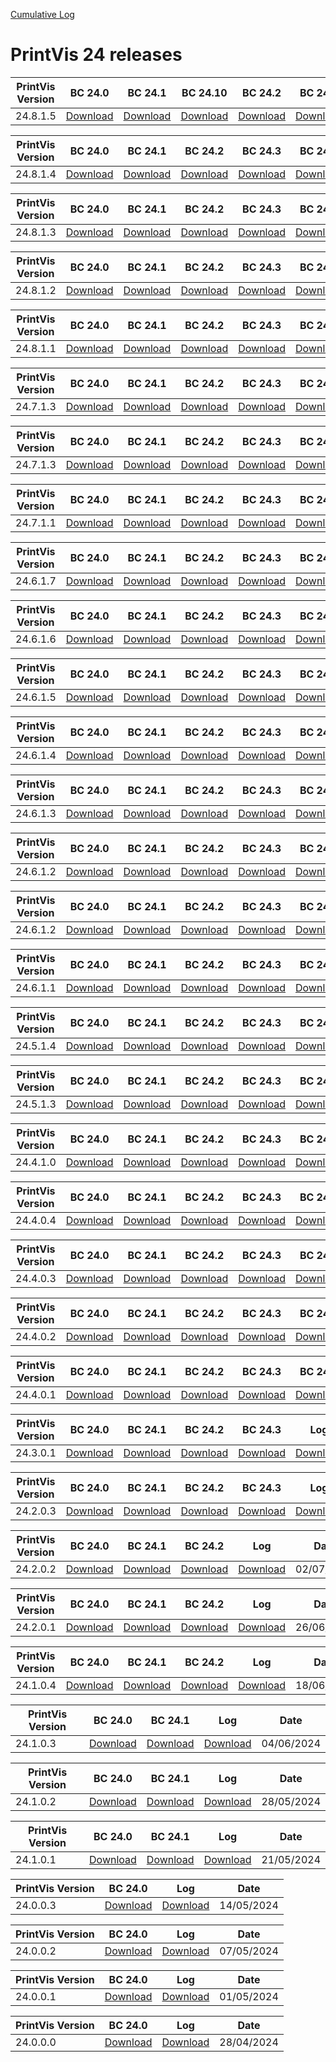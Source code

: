 [Cumulative Log](https://printvis.blob.core.windows.net/releases/pv365bc-24/PrintVis%2024%20release%20log.csv)
# PrintVis 24 releases
|PrintVis Version|BC 24.0 | BC 24.1 | BC 24.10 | BC 24.2 | BC 24.3 | BC 24.4 | BC 24.5 | BC 24.6 | BC 24.7 | BC 24.8 | BC 24.9 |Log|Date|
|---|---| ---| ---| ---| ---| ---| ---| ---| ---| ---| ---|---|---|
|24.8.1.5|[Download](https://printvis.blob.core.windows.net/releases/pv365bc-24/24.8/1.5/24.0%20RuntimePackages.zip)| [Download](https://printvis.blob.core.windows.net/releases/pv365bc-24/24.8/1.5/24.1%20RuntimePackages.zip)| [Download](https://printvis.blob.core.windows.net/releases/pv365bc-24/24.8/1.5/24.10%20RuntimePackages.zip)| [Download](https://printvis.blob.core.windows.net/releases/pv365bc-24/24.8/1.5/24.2%20RuntimePackages.zip)| [Download](https://printvis.blob.core.windows.net/releases/pv365bc-24/24.8/1.5/24.3%20RuntimePackages.zip)| [Download](https://printvis.blob.core.windows.net/releases/pv365bc-24/24.8/1.5/24.4%20RuntimePackages.zip)| [Download](https://printvis.blob.core.windows.net/releases/pv365bc-24/24.8/1.5/24.5%20RuntimePackages.zip)| [Download](https://printvis.blob.core.windows.net/releases/pv365bc-24/24.8/1.5/24.6%20RuntimePackages.zip)| [Download](https://printvis.blob.core.windows.net/releases/pv365bc-24/24.8/1.5/24.7%20RuntimePackages.zip)| [Download](https://printvis.blob.core.windows.net/releases/pv365bc-24/24.8/1.5/24.8%20RuntimePackages.zip)| [Download](https://printvis.blob.core.windows.net/releases/pv365bc-24/24.8/1.5/24.9%20RuntimePackages.zip)|[Download](https://printvis.blob.core.windows.net/releases/pv365bc-24/24.8/1.5/24.8.1.5%20release%20log.csv)|07/02/2025|

|PrintVis Version|BC 24.0 | BC 24.1 | BC 24.2 | BC 24.3 | BC 24.4 | BC 24.5 | BC 24.6 | BC 24.7 | BC 24.8 | BC 24.9 |Log|Date|
|---|---| ---| ---| ---| ---| ---| ---| ---| ---| ---|---|---|
|24.8.1.4|[Download](https://printvis.blob.core.windows.net/releases/pv365bc-24/24.8/1.4/24.0%20RuntimePackages.zip)| [Download](https://printvis.blob.core.windows.net/releases/pv365bc-24/24.8/1.4/24.1%20RuntimePackages.zip)| [Download](https://printvis.blob.core.windows.net/releases/pv365bc-24/24.8/1.4/24.2%20RuntimePackages.zip)| [Download](https://printvis.blob.core.windows.net/releases/pv365bc-24/24.8/1.4/24.3%20RuntimePackages.zip)| [Download](https://printvis.blob.core.windows.net/releases/pv365bc-24/24.8/1.4/24.4%20RuntimePackages.zip)| [Download](https://printvis.blob.core.windows.net/releases/pv365bc-24/24.8/1.4/24.5%20RuntimePackages.zip)| [Download](https://printvis.blob.core.windows.net/releases/pv365bc-24/24.8/1.4/24.6%20RuntimePackages.zip)| [Download](https://printvis.blob.core.windows.net/releases/pv365bc-24/24.8/1.4/24.7%20RuntimePackages.zip)| [Download](https://printvis.blob.core.windows.net/releases/pv365bc-24/24.8/1.4/24.8%20RuntimePackages.zip)| [Download](https://printvis.blob.core.windows.net/releases/pv365bc-24/24.8/1.4/24.9%20RuntimePackages.zip)|[Download](https://printvis.blob.core.windows.net/releases/pv365bc-24/24.8/1.4/24.8.1.4%20release%20log.csv)|30/01/2025|

|PrintVis Version|BC 24.0 | BC 24.1 | BC 24.2 | BC 24.3 | BC 24.4 | BC 24.5 | BC 24.6 | BC 24.7 | BC 24.8 |Log|Date|
|---|---| ---| ---| ---| ---| ---| ---| ---| ---|---|---|
|24.8.1.3|[Download](https://printvis.blob.core.windows.net/releases/pv365bc-24/24.8/1.3/24.0%20RuntimePackages.zip)| [Download](https://printvis.blob.core.windows.net/releases/pv365bc-24/24.8/1.3/24.1%20RuntimePackages.zip)| [Download](https://printvis.blob.core.windows.net/releases/pv365bc-24/24.8/1.3/24.2%20RuntimePackages.zip)| [Download](https://printvis.blob.core.windows.net/releases/pv365bc-24/24.8/1.3/24.3%20RuntimePackages.zip)| [Download](https://printvis.blob.core.windows.net/releases/pv365bc-24/24.8/1.3/24.4%20RuntimePackages.zip)| [Download](https://printvis.blob.core.windows.net/releases/pv365bc-24/24.8/1.3/24.5%20RuntimePackages.zip)| [Download](https://printvis.blob.core.windows.net/releases/pv365bc-24/24.8/1.3/24.6%20RuntimePackages.zip)| [Download](https://printvis.blob.core.windows.net/releases/pv365bc-24/24.8/1.3/24.7%20RuntimePackages.zip)| [Download](https://printvis.blob.core.windows.net/releases/pv365bc-24/24.8/1.3/24.8%20RuntimePackages.zip)|[Download](https://printvis.blob.core.windows.net/releases/pv365bc-24/24.8/1.3/24.8.1.3%20release%20log.csv)|22/01/2025|

|PrintVis Version|BC 24.0 | BC 24.1 | BC 24.2 | BC 24.3 | BC 24.4 | BC 24.5 | BC 24.6 | BC 24.7 | BC 24.8 |Log|Date|
|---|---| ---| ---| ---| ---| ---| ---| ---| ---|---|---|
|24.8.1.2|[Download](https://printvis.blob.core.windows.net/releases/pv365bc-24/24.8/1.2/24.0%20RuntimePackages.zip)| [Download](https://printvis.blob.core.windows.net/releases/pv365bc-24/24.8/1.2/24.1%20RuntimePackages.zip)| [Download](https://printvis.blob.core.windows.net/releases/pv365bc-24/24.8/1.2/24.2%20RuntimePackages.zip)| [Download](https://printvis.blob.core.windows.net/releases/pv365bc-24/24.8/1.2/24.3%20RuntimePackages.zip)| [Download](https://printvis.blob.core.windows.net/releases/pv365bc-24/24.8/1.2/24.4%20RuntimePackages.zip)| [Download](https://printvis.blob.core.windows.net/releases/pv365bc-24/24.8/1.2/24.5%20RuntimePackages.zip)| [Download](https://printvis.blob.core.windows.net/releases/pv365bc-24/24.8/1.2/24.6%20RuntimePackages.zip)| [Download](https://printvis.blob.core.windows.net/releases/pv365bc-24/24.8/1.2/24.7%20RuntimePackages.zip)| [Download](https://printvis.blob.core.windows.net/releases/pv365bc-24/24.8/1.2/24.8%20RuntimePackages.zip)|[Download](https://printvis.blob.core.windows.net/releases/pv365bc-24/24.8/1.2/24.8.1.2%20release%20log.csv)|15/01/2025|

|PrintVis Version|BC 24.0 | BC 24.1 | BC 24.2 | BC 24.3 | BC 24.4 | BC 24.5 | BC 24.6 | BC 24.7 | BC 24.8 |Log|Date|
|---|---| ---| ---| ---| ---| ---| ---| ---| ---|---|---|
|24.8.1.1|[Download](https://printvis.blob.core.windows.net/releases/pv365bc-24/24.8/1.1/24.0%20RuntimePackages.zip)| [Download](https://printvis.blob.core.windows.net/releases/pv365bc-24/24.8/1.1/24.1%20RuntimePackages.zip)| [Download](https://printvis.blob.core.windows.net/releases/pv365bc-24/24.8/1.1/24.2%20RuntimePackages.zip)| [Download](https://printvis.blob.core.windows.net/releases/pv365bc-24/24.8/1.1/24.3%20RuntimePackages.zip)| [Download](https://printvis.blob.core.windows.net/releases/pv365bc-24/24.8/1.1/24.4%20RuntimePackages.zip)| [Download](https://printvis.blob.core.windows.net/releases/pv365bc-24/24.8/1.1/24.5%20RuntimePackages.zip)| [Download](https://printvis.blob.core.windows.net/releases/pv365bc-24/24.8/1.1/24.6%20RuntimePackages.zip)| [Download](https://printvis.blob.core.windows.net/releases/pv365bc-24/24.8/1.1/24.7%20RuntimePackages.zip)| [Download](https://printvis.blob.core.windows.net/releases/pv365bc-24/24.8/1.1/24.8%20RuntimePackages.zip)|[Download](https://printvis.blob.core.windows.net/releases/pv365bc-24/24.8/1.1/24.8.1.1%20release%20log.csv)|08/01/2025|

|PrintVis Version|BC 24.0 | BC 24.1 | BC 24.2 | BC 24.3 | BC 24.4 | BC 24.5 | BC 24.6 | BC 24.7 | BC 24.8 |Log|Date|
|---|---| ---| ---| ---| ---| ---| ---| ---| ---|---|---|
|24.7.1.3|[Download](https://printvis.blob.core.windows.net/releases/pv365bc-24/24.7/1.3/24.0%20RuntimePackages.zip)| [Download](https://printvis.blob.core.windows.net/releases/pv365bc-24/24.7/1.3/24.1%20RuntimePackages.zip)| [Download](https://printvis.blob.core.windows.net/releases/pv365bc-24/24.7/1.3/24.2%20RuntimePackages.zip)| [Download](https://printvis.blob.core.windows.net/releases/pv365bc-24/24.7/1.3/24.3%20RuntimePackages.zip)| [Download](https://printvis.blob.core.windows.net/releases/pv365bc-24/24.7/1.3/24.4%20RuntimePackages.zip)| [Download](https://printvis.blob.core.windows.net/releases/pv365bc-24/24.7/1.3/24.5%20RuntimePackages.zip)| [Download](https://printvis.blob.core.windows.net/releases/pv365bc-24/24.7/1.3/24.6%20RuntimePackages.zip)| [Download](https://printvis.blob.core.windows.net/releases/pv365bc-24/24.7/1.3/24.7%20RuntimePackages.zip)| [Download](https://printvis.blob.core.windows.net/releases/pv365bc-24/24.7/1.3/24.8%20RuntimePackages.zip)|[Download](https://printvis.blob.core.windows.net/releases/pv365bc-24/24.7/1.3/24.7.1.3%20release%20log.csv)|24/12/2024|

|PrintVis Version|BC 24.0 | BC 24.1 | BC 24.2 | BC 24.3 | BC 24.4 | BC 24.5 | BC 24.6 | BC 24.7 | BC 24.8 |Log|Date|
|---|---| ---| ---| ---| ---| ---| ---| ---| ---|---|---|
|24.7.1.3|[Download](https://printvis.blob.core.windows.net/releases/pv365bc-24/24.7/1.3/24.0%20RuntimePackages.zip)| [Download](https://printvis.blob.core.windows.net/releases/pv365bc-24/24.7/1.3/24.1%20RuntimePackages.zip)| [Download](https://printvis.blob.core.windows.net/releases/pv365bc-24/24.7/1.3/24.2%20RuntimePackages.zip)| [Download](https://printvis.blob.core.windows.net/releases/pv365bc-24/24.7/1.3/24.3%20RuntimePackages.zip)| [Download](https://printvis.blob.core.windows.net/releases/pv365bc-24/24.7/1.3/24.4%20RuntimePackages.zip)| [Download](https://printvis.blob.core.windows.net/releases/pv365bc-24/24.7/1.3/24.5%20RuntimePackages.zip)| [Download](https://printvis.blob.core.windows.net/releases/pv365bc-24/24.7/1.3/24.6%20RuntimePackages.zip)| [Download](https://printvis.blob.core.windows.net/releases/pv365bc-24/24.7/1.3/24.7%20RuntimePackages.zip)| [Download](https://printvis.blob.core.windows.net/releases/pv365bc-24/24.7/1.3/24.8%20RuntimePackages.zip)|[Download](https://printvis.blob.core.windows.net/releases/pv365bc-24/24.7/1.3/24.7.1.3%20release%20log.csv)|20/12/2024|

|PrintVis Version|BC 24.0 | BC 24.1 | BC 24.2 | BC 24.3 | BC 24.4 | BC 24.5 | BC 24.6 | BC 24.7 |Log|Date|
|---|---| ---| ---| ---| ---| ---| ---| ---|---|---|
|24.7.1.1|[Download](https://printvis.blob.core.windows.net/releases/pv365bc-24/24.7/1.1/24.0%20RuntimePackages.zip)| [Download](https://printvis.blob.core.windows.net/releases/pv365bc-24/24.7/1.1/24.1%20RuntimePackages.zip)| [Download](https://printvis.blob.core.windows.net/releases/pv365bc-24/24.7/1.1/24.2%20RuntimePackages.zip)| [Download](https://printvis.blob.core.windows.net/releases/pv365bc-24/24.7/1.1/24.3%20RuntimePackages.zip)| [Download](https://printvis.blob.core.windows.net/releases/pv365bc-24/24.7/1.1/24.4%20RuntimePackages.zip)| [Download](https://printvis.blob.core.windows.net/releases/pv365bc-24/24.7/1.1/24.5%20RuntimePackages.zip)| [Download](https://printvis.blob.core.windows.net/releases/pv365bc-24/24.7/1.1/24.6%20RuntimePackages.zip)| [Download](https://printvis.blob.core.windows.net/releases/pv365bc-24/24.7/1.1/24.7%20RuntimePackages.zip)|[Download](https://printvis.blob.core.windows.net/releases/pv365bc-24/24.7/1.1/24.7.1.1%20release%20log.csv)|29/11/2024|

|PrintVis Version|BC 24.0 | BC 24.1 | BC 24.2 | BC 24.3 | BC 24.4 | BC 24.5 | BC 24.6 | BC 24.7 |Log|Date|
|---|---| ---| ---| ---| ---| ---| ---| ---|---|---|
|24.6.1.7|[Download](https://printvis.blob.core.windows.net/releases/pv365bc-24/24.6/1.7/24.0%20RuntimePackages.zip)| [Download](https://printvis.blob.core.windows.net/releases/pv365bc-24/24.6/1.7/24.1%20RuntimePackages.zip)| [Download](https://printvis.blob.core.windows.net/releases/pv365bc-24/24.6/1.7/24.2%20RuntimePackages.zip)| [Download](https://printvis.blob.core.windows.net/releases/pv365bc-24/24.6/1.7/24.3%20RuntimePackages.zip)| [Download](https://printvis.blob.core.windows.net/releases/pv365bc-24/24.6/1.7/24.4%20RuntimePackages.zip)| [Download](https://printvis.blob.core.windows.net/releases/pv365bc-24/24.6/1.7/24.5%20RuntimePackages.zip)| [Download](https://printvis.blob.core.windows.net/releases/pv365bc-24/24.6/1.7/24.6%20RuntimePackages.zip)| [Download](https://printvis.blob.core.windows.net/releases/pv365bc-24/24.6/1.7/24.7%20RuntimePackages.zip)|[Download](https://printvis.blob.core.windows.net/releases/pv365bc-24/24.6/1.7/24.6.1.7%20release%20log.csv)|21/11/2024|

|PrintVis Version|BC 24.0 | BC 24.1 | BC 24.2 | BC 24.3 | BC 24.4 | BC 24.5 | BC 24.6 | BC 24.7 |Log|Date|
|---|---| ---| ---| ---| ---| ---| ---| ---|---|---|
|24.6.1.6|[Download](https://printvis.blob.core.windows.net/releases/pv365bc-24/24.6/1.6/24.0%20RuntimePackages.zip)| [Download](https://printvis.blob.core.windows.net/releases/pv365bc-24/24.6/1.6/24.1%20RuntimePackages.zip)| [Download](https://printvis.blob.core.windows.net/releases/pv365bc-24/24.6/1.6/24.2%20RuntimePackages.zip)| [Download](https://printvis.blob.core.windows.net/releases/pv365bc-24/24.6/1.6/24.3%20RuntimePackages.zip)| [Download](https://printvis.blob.core.windows.net/releases/pv365bc-24/24.6/1.6/24.4%20RuntimePackages.zip)| [Download](https://printvis.blob.core.windows.net/releases/pv365bc-24/24.6/1.6/24.5%20RuntimePackages.zip)| [Download](https://printvis.blob.core.windows.net/releases/pv365bc-24/24.6/1.6/24.6%20RuntimePackages.zip)| [Download](https://printvis.blob.core.windows.net/releases/pv365bc-24/24.6/1.6/24.7%20RuntimePackages.zip)|[Download](https://printvis.blob.core.windows.net/releases/pv365bc-24/24.6/1.6/24.6.1.6%20release%20log.csv)|14/11/2024|

|PrintVis Version|BC 24.0 | BC 24.1 | BC 24.2 | BC 24.3 | BC 24.4 | BC 24.5 | BC 24.6 | BC 24.7 |Log|Date|
|---|---| ---| ---| ---| ---| ---| ---| ---|---|---|
|24.6.1.5|[Download](https://printvis.blob.core.windows.net/releases/pv365bc-24/24.6/1.5/24.0%20RuntimePackages.zip)| [Download](https://printvis.blob.core.windows.net/releases/pv365bc-24/24.6/1.5/24.1%20RuntimePackages.zip)| [Download](https://printvis.blob.core.windows.net/releases/pv365bc-24/24.6/1.5/24.2%20RuntimePackages.zip)| [Download](https://printvis.blob.core.windows.net/releases/pv365bc-24/24.6/1.5/24.3%20RuntimePackages.zip)| [Download](https://printvis.blob.core.windows.net/releases/pv365bc-24/24.6/1.5/24.4%20RuntimePackages.zip)| [Download](https://printvis.blob.core.windows.net/releases/pv365bc-24/24.6/1.5/24.5%20RuntimePackages.zip)| [Download](https://printvis.blob.core.windows.net/releases/pv365bc-24/24.6/1.5/24.6%20RuntimePackages.zip)| [Download](https://printvis.blob.core.windows.net/releases/pv365bc-24/24.6/1.5/24.7%20RuntimePackages.zip)|[Download](https://printvis.blob.core.windows.net/releases/pv365bc-24/24.6/1.5/24.6.1.5%20release%20log.csv)|05/11/2024|

|PrintVis Version|BC 24.0 | BC 24.1 | BC 24.2 | BC 24.3 | BC 24.4 | BC 24.5 | BC 24.6 |Log|Date|
|---|---| ---| ---| ---| ---| ---| ---|---|---|
|24.6.1.4|[Download](https://printvis.blob.core.windows.net/releases/pv365bc-24/24.6/1.4/24.0%20RuntimePackages.zip)| [Download](https://printvis.blob.core.windows.net/releases/pv365bc-24/24.6/1.4/24.1%20RuntimePackages.zip)| [Download](https://printvis.blob.core.windows.net/releases/pv365bc-24/24.6/1.4/24.2%20RuntimePackages.zip)| [Download](https://printvis.blob.core.windows.net/releases/pv365bc-24/24.6/1.4/24.3%20RuntimePackages.zip)| [Download](https://printvis.blob.core.windows.net/releases/pv365bc-24/24.6/1.4/24.4%20RuntimePackages.zip)| [Download](https://printvis.blob.core.windows.net/releases/pv365bc-24/24.6/1.4/24.5%20RuntimePackages.zip)| [Download](https://printvis.blob.core.windows.net/releases/pv365bc-24/24.6/1.4/24.6%20RuntimePackages.zip)|[Download](https://printvis.blob.core.windows.net/releases/pv365bc-24/24.6/1.4/24.6.1.4%20release%20log.csv)|29/10/2024|

|PrintVis Version|BC 24.0 | BC 24.1 | BC 24.2 | BC 24.3 | BC 24.4 | BC 24.5 | BC 24.6 |Log|Date|
|---|---| ---| ---| ---| ---| ---| ---|---|---|
|24.6.1.3|[Download](https://printvis.blob.core.windows.net/releases/pv365bc-24/24.6/1.3/24.0%20RuntimePackages.zip)| [Download](https://printvis.blob.core.windows.net/releases/pv365bc-24/24.6/1.3/24.1%20RuntimePackages.zip)| [Download](https://printvis.blob.core.windows.net/releases/pv365bc-24/24.6/1.3/24.2%20RuntimePackages.zip)| [Download](https://printvis.blob.core.windows.net/releases/pv365bc-24/24.6/1.3/24.3%20RuntimePackages.zip)| [Download](https://printvis.blob.core.windows.net/releases/pv365bc-24/24.6/1.3/24.4%20RuntimePackages.zip)| [Download](https://printvis.blob.core.windows.net/releases/pv365bc-24/24.6/1.3/24.5%20RuntimePackages.zip)| [Download](https://printvis.blob.core.windows.net/releases/pv365bc-24/24.6/1.3/24.6%20RuntimePackages.zip)|[Download](https://printvis.blob.core.windows.net/releases/pv365bc-24/24.6/1.3/24.6.1.3%20release%20log.csv)|24/10/2024|

|PrintVis Version|BC 24.0 | BC 24.1 | BC 24.2 | BC 24.3 | BC 24.4 | BC 24.5 | BC 24.6 |Log|Date|
|---|---| ---| ---| ---| ---| ---| ---|---|---|
|24.6.1.2|[Download](https://printvis.blob.core.windows.net/releases/pv365bc-24/24.6/1.2/24.0%20RuntimePackages.zip)| [Download](https://printvis.blob.core.windows.net/releases/pv365bc-24/24.6/1.2/24.1%20RuntimePackages.zip)| [Download](https://printvis.blob.core.windows.net/releases/pv365bc-24/24.6/1.2/24.2%20RuntimePackages.zip)| [Download](https://printvis.blob.core.windows.net/releases/pv365bc-24/24.6/1.2/24.3%20RuntimePackages.zip)| [Download](https://printvis.blob.core.windows.net/releases/pv365bc-24/24.6/1.2/24.4%20RuntimePackages.zip)| [Download](https://printvis.blob.core.windows.net/releases/pv365bc-24/24.6/1.2/24.5%20RuntimePackages.zip)| [Download](https://printvis.blob.core.windows.net/releases/pv365bc-24/24.6/1.2/24.6%20RuntimePackages.zip)|[Download](https://printvis.blob.core.windows.net/releases/pv365bc-24/24.6/1.2/24.6.1.2%20release%20log.csv)|22/10/2024|

|PrintVis Version|BC 24.0 | BC 24.1 | BC 24.2 | BC 24.3 | BC 24.4 | BC 24.5 | BC 24.6 |Log|Date|
|---|---| ---| ---| ---| ---| ---| ---|---|---|
|24.6.1.2|[Download](https://printvis.blob.core.windows.net/releases/pv365bc-24/24.6/1.2/24.0%20RuntimePackages.zip)| [Download](https://printvis.blob.core.windows.net/releases/pv365bc-24/24.6/1.2/24.1%20RuntimePackages.zip)| [Download](https://printvis.blob.core.windows.net/releases/pv365bc-24/24.6/1.2/24.2%20RuntimePackages.zip)| [Download](https://printvis.blob.core.windows.net/releases/pv365bc-24/24.6/1.2/24.3%20RuntimePackages.zip)| [Download](https://printvis.blob.core.windows.net/releases/pv365bc-24/24.6/1.2/24.4%20RuntimePackages.zip)| [Download](https://printvis.blob.core.windows.net/releases/pv365bc-24/24.6/1.2/24.5%20RuntimePackages.zip)| [Download](https://printvis.blob.core.windows.net/releases/pv365bc-24/24.6/1.2/24.6%20RuntimePackages.zip)|[Download](https://printvis.blob.core.windows.net/releases/pv365bc-24/24.6/1.2/24.6.1.2%20release%20log.csv)|15/10/2024|

|PrintVis Version|BC 24.0 | BC 24.1 | BC 24.2 | BC 24.3 | BC 24.4 | BC 24.5 | BC 24.6 |Log|Date|
|---|---| ---| ---| ---| ---| ---| ---|---|---|
|24.6.1.1|[Download](https://printvis.blob.core.windows.net/releases/pv365bc-24/24.6/1.1/24.0%20RuntimePackages.zip)| [Download](https://printvis.blob.core.windows.net/releases/pv365bc-24/24.6/1.1/24.1%20RuntimePackages.zip)| [Download](https://printvis.blob.core.windows.net/releases/pv365bc-24/24.6/1.1/24.2%20RuntimePackages.zip)| [Download](https://printvis.blob.core.windows.net/releases/pv365bc-24/24.6/1.1/24.3%20RuntimePackages.zip)| [Download](https://printvis.blob.core.windows.net/releases/pv365bc-24/24.6/1.1/24.4%20RuntimePackages.zip)| [Download](https://printvis.blob.core.windows.net/releases/pv365bc-24/24.6/1.1/24.5%20RuntimePackages.zip)| [Download](https://printvis.blob.core.windows.net/releases/pv365bc-24/24.6/1.1/24.6%20RuntimePackages.zip)|[Download](https://printvis.blob.core.windows.net/releases/pv365bc-24/24.6/1.1/24.6.1.1%20release%20log.csv)|10/10/2024|

|PrintVis Version|BC 24.0 | BC 24.1 | BC 24.2 | BC 24.3 | BC 24.4 | BC 24.5 |Log|Date|
|---|---| ---| ---| ---| ---| ---|---|---|
|24.5.1.4|[Download](https://printvis.blob.core.windows.net/releases/pv365bc-24/24.5/1.4/24.0%20RuntimePackages.zip)| [Download](https://printvis.blob.core.windows.net/releases/pv365bc-24/24.5/1.4/24.1%20RuntimePackages.zip)| [Download](https://printvis.blob.core.windows.net/releases/pv365bc-24/24.5/1.4/24.2%20RuntimePackages.zip)| [Download](https://printvis.blob.core.windows.net/releases/pv365bc-24/24.5/1.4/24.3%20RuntimePackages.zip)| [Download](https://printvis.blob.core.windows.net/releases/pv365bc-24/24.5/1.4/24.4%20RuntimePackages.zip)| [Download](https://printvis.blob.core.windows.net/releases/pv365bc-24/24.5/1.4/24.5%20RuntimePackages.zip)|[Download](https://printvis.blob.core.windows.net/releases/pv365bc-24/24.5/1.4/24.5.1.4%20release%20log.csv)|26/09/2024|

|PrintVis Version|BC 24.0 | BC 24.1 | BC 24.2 | BC 24.3 | BC 24.4 | BC 24.5 |Log|Date|
|---|---| ---| ---| ---| ---| ---|---|---|
|24.5.1.3|[Download](https://printvis.blob.core.windows.net/releases/pv365bc-24/24.5/1.3/24.0%20RuntimePackages.zip)| [Download](https://printvis.blob.core.windows.net/releases/pv365bc-24/24.5/1.3/24.1%20RuntimePackages.zip)| [Download](https://printvis.blob.core.windows.net/releases/pv365bc-24/24.5/1.3/24.2%20RuntimePackages.zip)| [Download](https://printvis.blob.core.windows.net/releases/pv365bc-24/24.5/1.3/24.3%20RuntimePackages.zip)| [Download](https://printvis.blob.core.windows.net/releases/pv365bc-24/24.5/1.3/24.4%20RuntimePackages.zip)| [Download](https://printvis.blob.core.windows.net/releases/pv365bc-24/24.5/1.3/24.5%20RuntimePackages.zip)|[Download](https://printvis.blob.core.windows.net/releases/pv365bc-24/24.5/1.3/24.5.1.3%20release%20log.csv)|20/09/2024|

|PrintVis Version|BC 24.0 | BC 24.1 | BC 24.2 | BC 24.3 | BC 24.4 |Log|Date|
|---|---| ---| ---| ---| ---|---|---|
|24.4.1.0|[Download](https://printvis.blob.core.windows.net/releases/pv365bc-24/24.4/1.0/24.0%20RuntimePackages.zip)| [Download](https://printvis.blob.core.windows.net/releases/pv365bc-24/24.4/1.0/24.1%20RuntimePackages.zip)| [Download](https://printvis.blob.core.windows.net/releases/pv365bc-24/24.4/1.0/24.2%20RuntimePackages.zip)| [Download](https://printvis.blob.core.windows.net/releases/pv365bc-24/24.4/1.0/24.3%20RuntimePackages.zip)| [Download](https://printvis.blob.core.windows.net/releases/pv365bc-24/24.4/1.0/24.4%20RuntimePackages.zip)|[Download](https://printvis.blob.core.windows.net/releases/pv365bc-24/24.4/1.0/24.4.1.0%20release%20log.csv)|10/09/2024|

|PrintVis Version|BC 24.0 | BC 24.1 | BC 24.2 | BC 24.3 | BC 24.4 |Log|Date|
|---|---| ---| ---| ---| ---|---|---|
|24.4.0.4|[Download](https://printvis.blob.core.windows.net/releases/pv365bc-24/24.4/0.4/24.0%20RuntimePackages.zip)| [Download](https://printvis.blob.core.windows.net/releases/pv365bc-24/24.4/0.4/24.1%20RuntimePackages.zip)| [Download](https://printvis.blob.core.windows.net/releases/pv365bc-24/24.4/0.4/24.2%20RuntimePackages.zip)| [Download](https://printvis.blob.core.windows.net/releases/pv365bc-24/24.4/0.4/24.3%20RuntimePackages.zip)| [Download](https://printvis.blob.core.windows.net/releases/pv365bc-24/24.4/0.4/24.4%20RuntimePackages.zip)|[Download](https://printvis.blob.core.windows.net/releases/pv365bc-24/24.4/0.4/24.4.0.4%20release%20log.csv)|03/09/2024|

|PrintVis Version|BC 24.0 | BC 24.1 | BC 24.2 | BC 24.3 | BC 24.4 |Log|Date|
|---|---| ---| ---| ---| ---|---|---|
|24.4.0.3|[Download](https://printvis.blob.core.windows.net/releases/pv365bc-24/24.4/0.3/24.0%20RuntimePackages.zip)| [Download](https://printvis.blob.core.windows.net/releases/pv365bc-24/24.4/0.3/24.1%20RuntimePackages.zip)| [Download](https://printvis.blob.core.windows.net/releases/pv365bc-24/24.4/0.3/24.2%20RuntimePackages.zip)| [Download](https://printvis.blob.core.windows.net/releases/pv365bc-24/24.4/0.3/24.3%20RuntimePackages.zip)| [Download](https://printvis.blob.core.windows.net/releases/pv365bc-24/24.4/0.3/24.4%20RuntimePackages.zip)|[Download](https://printvis.blob.core.windows.net/releases/pv365bc-24/24.4/0.3/24.4.0.3%20release%20log.csv)|27/08/2024|

|PrintVis Version|BC 24.0 | BC 24.1 | BC 24.2 | BC 24.3 | BC 24.4 |Log|Date|
|---|---| ---| ---| ---| ---|---|---|
|24.4.0.2|[Download](https://printvis.blob.core.windows.net/releases/pv365bc-24/24.4/0.2/24.0%20RuntimePackages.zip)| [Download](https://printvis.blob.core.windows.net/releases/pv365bc-24/24.4/0.2/24.1%20RuntimePackages.zip)| [Download](https://printvis.blob.core.windows.net/releases/pv365bc-24/24.4/0.2/24.2%20RuntimePackages.zip)| [Download](https://printvis.blob.core.windows.net/releases/pv365bc-24/24.4/0.2/24.3%20RuntimePackages.zip)| [Download](https://printvis.blob.core.windows.net/releases/pv365bc-24/24.4/0.2/24.4%20RuntimePackages.zip)|[Download](https://printvis.blob.core.windows.net/releases/pv365bc-24/24.4/0.2/24.4.0.2%20release%20log.csv)|20/08/2024|

|PrintVis Version|BC 24.0 | BC 24.1 | BC 24.2 | BC 24.3 | BC 24.4 |Log|Date|
|---|---| ---| ---| ---| ---|---|---|
|24.4.0.1|[Download](https://printvis.blob.core.windows.net/releases/pv365bc-24/24.4/0.1/24.0%20RuntimePackages.zip)| [Download](https://printvis.blob.core.windows.net/releases/pv365bc-24/24.4/0.1/24.1%20RuntimePackages.zip)| [Download](https://printvis.blob.core.windows.net/releases/pv365bc-24/24.4/0.1/24.2%20RuntimePackages.zip)| [Download](https://printvis.blob.core.windows.net/releases/pv365bc-24/24.4/0.1/24.3%20RuntimePackages.zip)| [Download](https://printvis.blob.core.windows.net/releases/pv365bc-24/24.4/0.1/24.4%20RuntimePackages.zip)|[Download](https://printvis.blob.core.windows.net/releases/pv365bc-24/24.4/0.1/24.4.0.1%20release%20log.csv)|06/08/2024|

|PrintVis Version|BC 24.0 | BC 24.1 | BC 24.2 | BC 24.3 |Log|Date|
|---|---| ---| ---| ---|---|---|
|24.3.0.1|[Download](https://printvis.blob.core.windows.net/releases/pv365bc-24/24.3/0.1/24.0%20RuntimePackages.zip)| [Download](https://printvis.blob.core.windows.net/releases/pv365bc-24/24.3/0.1/24.1%20RuntimePackages.zip)| [Download](https://printvis.blob.core.windows.net/releases/pv365bc-24/24.3/0.1/24.2%20RuntimePackages.zip)| [Download](https://printvis.blob.core.windows.net/releases/pv365bc-24/24.3/0.1/24.3%20RuntimePackages.zip)|[Download](https://printvis.blob.core.windows.net/releases/pv365bc-24/24.3/0.1/24.3.0.1%20release%20log.csv)|23/07/2024|


|PrintVis Version|BC 24.0 | BC 24.1 | BC 24.2 | BC 24.3 |Log|Date|
|---|---| ---| ---| ---|---|---|
|24.2.0.3|[Download](https://printvis.blob.core.windows.net/releases/pv365bc-24/24.2/0.3/24.0%20RuntimePackages.zip)| [Download](https://printvis.blob.core.windows.net/releases/pv365bc-24/24.2/0.3/24.1%20RuntimePackages.zip)| [Download](https://printvis.blob.core.windows.net/releases/pv365bc-24/24.2/0.3/24.2%20RuntimePackages.zip)| [Download](https://printvis.blob.core.windows.net/releases/pv365bc-24/24.2/0.3/24.3%20RuntimePackages.zip)|[Download](https://printvis.blob.core.windows.net/releases/pv365bc-24/24.2/0.3/24.2.0.3%20release%20log.csv)|09/07/2024|

|PrintVis Version|BC 24.0 | BC 24.1 | BC 24.2 |Log|Date|
|---|---| ---| ---|---|---|
|24.2.0.2|[Download](https://printvis.blob.core.windows.net/releases/pv365bc-24/24.2/0.2/24.0%20RuntimePackages.zip)| [Download](https://printvis.blob.core.windows.net/releases/pv365bc-24/24.2/0.2/24.1%20RuntimePackages.zip)| [Download](https://printvis.blob.core.windows.net/releases/pv365bc-24/24.2/0.2/24.2%20RuntimePackages.zip)|[Download](https://printvis.blob.core.windows.net/releases/pv365bc-24/24.2/0.2/24.2.0.2%20release%20log.csv)|02/07/2024|

|PrintVis Version|BC 24.0 | BC 24.1 | BC 24.2 |Log|Date|
|---|---| ---| ---|---|---|
|24.2.0.1|[Download](https://printvis.blob.core.windows.net/releases/pv365bc-24/24.2/0.1/24.0%20RuntimePackages.zip)| [Download](https://printvis.blob.core.windows.net/releases/pv365bc-24/24.2/0.1/24.1%20RuntimePackages.zip)| [Download](https://printvis.blob.core.windows.net/releases/pv365bc-24/24.2/0.1/24.2%20RuntimePackages.zip)|[Download](https://printvis.blob.core.windows.net/releases/pv365bc-24/24.2/0.1/24.2.0.1%20release%20log.csv)|26/06/2024|

|PrintVis Version|BC 24.0 | BC 24.1 | BC 24.2 |Log|Date|
|---|---| ---| ---|---|---|
|24.1.0.4|[Download](https://printvis.blob.core.windows.net/releases/pv365bc-24/24.1/0.4/24.0%20RuntimePackages.zip)| [Download](https://printvis.blob.core.windows.net/releases/pv365bc-24/24.1/0.4/24.1%20RuntimePackages.zip)| [Download](https://printvis.blob.core.windows.net/releases/pv365bc-24/24.1/0.4/24.2%20RuntimePackages.zip)|[Download](https://printvis.blob.core.windows.net/releases/pv365bc-24/24.1/0.4/24.1.0.4%20release%20log.csv)|18/06/2024|

|PrintVis Version|BC 24.0 | BC 24.1 |Log|Date|
|---|---| ---|---|---|
|24.1.0.3|[Download](https://printvis.blob.core.windows.net/releases/pv365bc-24/24.1/0.3/24.0%20RuntimePackages.zip)| [Download](https://printvis.blob.core.windows.net/releases/pv365bc-24/24.1/0.3/24.1%20RuntimePackages.zip)|[Download](https://printvis.blob.core.windows.net/releases/pv365bc-24/24.1/0.3/24.1.0.3%20release%20log.csv)|04/06/2024|

|PrintVis Version|BC 24.0 | BC 24.1 |Log|Date|
|---|---| ---|---|---|
|24.1.0.2|[Download](https://printvis.blob.core.windows.net/releases/pv365bc-24/24.1/0.2/24.0%20RuntimePackages.zip)| [Download](https://printvis.blob.core.windows.net/releases/pv365bc-24/24.1/0.2/24.1%20RuntimePackages.zip)|[Download](https://printvis.blob.core.windows.net/releases/pv365bc-24/24.1/0.2/24.1.0.2%20release%20log.csv)|28/05/2024|

|PrintVis Version|BC 24.0 | BC 24.1 |Log|Date|
|---|---| ---|---|---|
|24.1.0.1|[Download](https://printvis.blob.core.windows.net/releases/pv365bc-24/24.1/0.1/24.0%20RuntimePackages.zip)| [Download](https://printvis.blob.core.windows.net/releases/pv365bc-24/24.1/0.1/24.1%20RuntimePackages.zip)|[Download](https://printvis.blob.core.windows.net/releases/pv365bc-24/24.1/0.1/24.1.0.1%20release%20log.csv)|21/05/2024|

|PrintVis Version|BC 24.0 |Log|Date|
|---|---|---|---|
|24.0.0.3|[Download](https://printvis.blob.core.windows.net/releases/pv365bc-24/24.0/0.3/24.0%20RuntimePackages.zip)|[Download](https://printvis.blob.core.windows.net/releases/pv365bc-24/24.0/0.3/24.0.0.3%20release%20log.csv)|14/05/2024|

|PrintVis Version|BC 24.0 |Log|Date|
|---|---|---|---|
|24.0.0.2|[Download](https://printvis.blob.core.windows.net/releases/pv365bc-24/24.0/0.2/24.0%20RuntimePackages.zip)|[Download](https://printvis.blob.core.windows.net/releases/pv365bc-24/24.0/0.2/24.0.0.2%20release%20log.csv)|07/05/2024|

|PrintVis Version|BC 24.0 |Log|Date|
|---|---|---|---|
|24.0.0.1|[Download](https://printvis.blob.core.windows.net/releases/pv365bc-24/24.0/0.1/24.0%20RuntimePackages.zip)|[Download](https://printvis.blob.core.windows.net/releases/pv365bc-24/24.0/0.1/24.0.0.1%20release%20log.csv)|01/05/2024|

|PrintVis Version|BC 24.0 |Log|Date|
|---|---|---|---|
|24.0.0.0|[Download](https://printvis.blob.core.windows.net/releases/pv365bc-24/24.0/0.0/24.0%20RuntimePackages.zip)|[Download](https://printvis.blob.core.windows.net/releases/pv365bc-24/24.0/0.0/24.0.0.0%20release%20log.csv)|28/04/2024|
